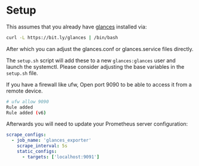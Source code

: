 # Setup

This assumes that you already have [glances](https://github.com/nicolargo/glances) installed via:

```bash
curl -L https://bit.ly/glances | /bin/bash
```

After which you can adjust the glances.conf or glances.service files directly.

The `setup.sh` script will add these to a new `glances:glances` user and launch the systemctl. Please consider adjusting the base variables in the `setup.sh` file.

If you have a firewall like ufw, Open port 9090 to be able to access it from a remote device.

```bash
# ufw allow 9090
Rule added
Rule added (v6)
```

Afterwards you will need to update your Prometheus server configuration:

```yml
scrape_configs:
  - job_name: 'glances_exporter'
    scrape_interval: 5s
    static_configs:
      - targets: ['localhost:9091']
```
